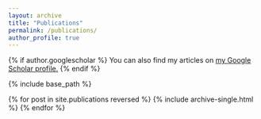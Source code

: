 ```yaml
---
layout: archive
title: "Publications"
permalink: /publications/
author_profile: true
---
```


{% if author.googlescholar %}
  You can also find my articles on <u><a href="{{ site.author.googlescholar }}">my Google Scholar profile</a>.</u>
{% endif %}

{% include base_path %}

{% for post in site.publications reversed %}
  {% include archive-single.html %}
{% endfor %}
